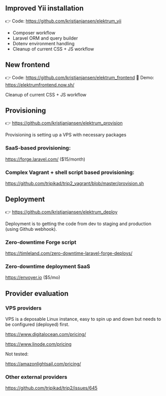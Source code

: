 ## Improved Yii installation

👉 Code: https://github.com/kristjanjansen/elektrum_yii

* Composer workflow
* Laravel ORM and query builder
* Dotenv environment handling
* Cleanup of current CSS + JS workflow

## New frontend

👉 Code: https://github.com/kristjanjansen/elektrum_frontend
📸 Demo: https://elektrumfrontend.now.sh/

Cleanup of current CSS + JS workflow

## Provisioning 

👉 https://github.com/kristjanjansen/elektrum_provision

Provisioning is setting up a VPS with necessary packages

### SaaS-based provisioning:

https://forge.laravel.com/ ($15/month)

### Complex Vagrant + shell script based provisioning:

https://github.com/tripikad/trip2_vagrant/blob/master/provision.sh

## Deployment

👉 https://github.com/kristjanjansen/elektrum_deploy

Deployment is to getting the code from dev to staging and production (using Github webhook).

### Zero-downtime Forge script

https://timleland.com/zero-downtime-laravel-forge-deploys/

### Zero-downtime deployment SaaS

https://envoyer.io ($5/mo)

## Provider evaluation

### VPS providers

VPS is a deposable Linux instance, easy to spin up and down but needs to be configured (deployed) first.

https://www.digitalocean.com/pricing/

https://www.linode.com/pricing

Not tested:

https://amazonlightsail.com/pricing/

### Other external providers

https://github.com/tripikad/trip2/issues/645

